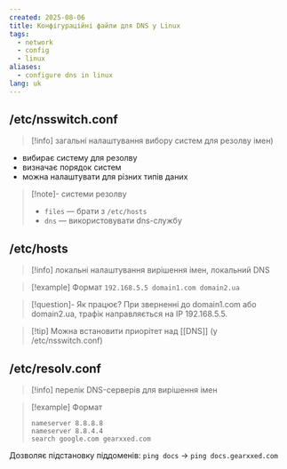 ```yaml
---
created: 2025-08-06
title: Конфігураційні файли для DNS у Linux
tags:
  - network
  - config
  - linux
aliases:
  - configure dns in linux
lang: uk
---
```

##  /etc/nsswitch.conf
> [!info] загальні налаштування вибору систем для резолву імен)

- вибирає систему для резолву
- визначає порядок систем
- можна налаштувати для різних типів даних

> [!note]- системи резолву
> - `files` — брати з `/etc/hosts`
>- `dns` — використовувати dns-службу

## /etc/hosts

> [!info] локальні налаштування вирішення імен, локальний DNS


> [!example] Формат
> `192.168.5.5 domain1.com domain2.ua`

> [!question]- Як працює?
> При зверненні до domain1.com або domain2.ua, трафік направляється на IP 192.168.5.5.

> [!tip] Можна встановити приорітет над [[DNS]] (у /etc/nsswitch.conf)

## /etc/resolv.conf

> [!info] перелік DNS-серверів для вирішення імен

> [!example] Формат
> ```
> nameserver 8.8.8.8
> nameserver 8.8.4.4
> search google.com gearxxed.com
> ```

Дозволяє підстановку піддоменів: `ping docs` → `ping docs.gearxxed.com`